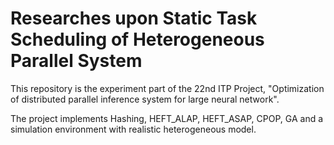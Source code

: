 # Researches upon Static Task Scheduling of Heterogeneous Parallel System

This repository is the experiment part of the 22nd ITP Project, "Optimization of distributed parallel inference system for large neural network".

The project implements Hashing, HEFT_ALAP, HEFT_ASAP, CPOP, GA and a simulation environment with realistic heterogeneous model.
